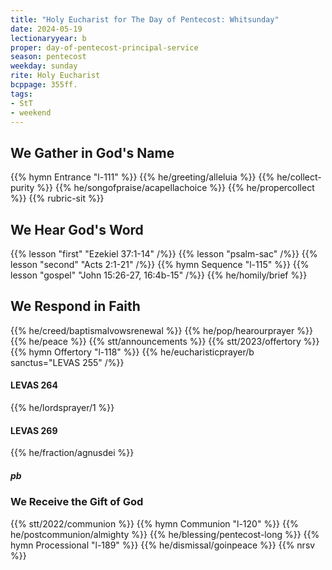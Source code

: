 ```yaml
---
title: "Holy Eucharist for The Day of Pentecost: Whitsunday"
date: 2024-05-19
lectionaryyear: b
proper: day-of-pentecost-principal-service
season: pentecost
weekday: sunday
rite: Holy Eucharist
bcppage: 355ff.
tags:
- StT
- weekend
---
```

## We Gather in God's Name
{{% hymn Entrance "l-111" %}}
{{% he/greeting/alleluia %}}
{{% he/collect-purity %}}
{{% he/songofpraise/acapellachoice %}}
{{% he/propercollect %}}
{{% rubric-sit %}}
## We Hear God's Word
{{% lesson "first" "Ezekiel 37:1-14" /%}}
{{% lesson "psalm-sac" /%}}
{{% lesson "second" "Acts 2:1-21" /%}}
{{% hymn Sequence "l-115" %}}
{{% lesson "gospel" "John 15:26-27, 16:4b-15" /%}}
{{% he/homily/brief %}}
## We Respond in Faith
{{% he/creed/baptismalvowsrenewal %}}
{{% he/pop/hearourprayer %}}
{{% he/peace %}}
{{% stt/announcements %}}
{{% stt/2023/offertory %}}
{{% hymn Offertory "l-118" %}}
{{% he/eucharisticprayer/b sanctus="LEVAS 255" /%}}
#### LEVAS 264
{{% he/lordsprayer/1 %}}
#### LEVAS 269
{{% he/fraction/agnusdei %}}
##### pb
### We Receive the Gift of God
{{% stt/2022/communion %}}
{{% hymn Communion "l-120" %}}
{{% he/postcommunion/almighty %}}
{{% he/blessing/pentecost-long %}}
{{% hymn Processional "l-189" %}}
{{% he/dismissal/goinpeace %}}
{{% nrsv %}}

